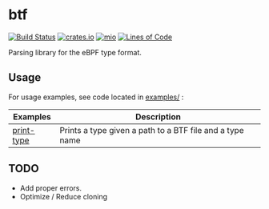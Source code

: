 # btf
[![Build Status](https://github.com/arcjustin/btf/workflows/build/badge.svg)](https://github.com/arcjustin/btf/actions?query=workflow%3Abuild)
[![crates.io](https://img.shields.io/crates/v/btf.svg)](https://crates.io/crates/btf)
[![mio](https://docs.rs/btf/badge.svg)](https://docs.rs/btf/)
[![Lines of Code](https://tokei.rs/b1/github/arcjustin/btf?category=code)](https://tokei.rs/b1/github/arcjustin/btf?category=code)

Parsing library for the eBPF type format.

## Usage

For usage examples, see code located in [examples/](examples/) :

  | Examples | Description |
  |----------|-------------|
  |[print-type](examples/print-type.rs)| Prints a type given a path to a BTF file and a type name|

## TODO
- Add proper errors.
- Optimize / Reduce cloning 
